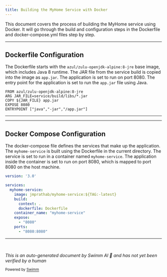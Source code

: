 ```yaml
---
title: Building the MyHome Service with Docker
---
```

This document covers the process of building the MyHome service using Docker. It will go through the build and configuration steps in the Dockerfile and docker-compose.yml files step by step.

<SwmSnippet path="/Dockerfile" line="1">

---

## Dockerfile Configuration

The Dockerfile starts with the `azul/zulu-openjdk-alpine:8-jre` base image, which includes Java 8 runtime. The JAR file from the service build is copied into the image as `app.jar`. The application is set to run on port 8080. The entry point for the application is set to run the `app.jar` file using Java.

```
FROM azul/zulu-openjdk-alpine:8-jre
ARG JAR_FILE=service/build/libs/*.jar
COPY ${JAR_FILE} app.jar
EXPOSE 8080
ENTRYPOINT ["java","-jar","/app.jar"]
```

---

</SwmSnippet>

<SwmSnippet path="/docker-compose.yml" line="1">

---

## Docker Compose Configuration

The docker-compose file defines the services that make up the application. The `myhome-service` is built using the Dockerfile in the current directory. The service is set to run in a container named `myhome-service`. The application inside the container is set to run on port 8080, which is mapped to port 8080 on the host machine.

```yaml
version: '3.0'

services:
  myhome-service:
    image: jmprathab/myhome-service:${TAG:-latest}
    build:
      context: .
      dockerfile: Dockerfile
    container_name: "myhome-service"
    expose:
      - "8080"
    ports:
      - "8080:8080"

```

---

</SwmSnippet>

&nbsp;

*This is an auto-generated document by Swimm AI 🌊 and has not yet been verified by a human*

<SwmMeta version="3.0.0" repo-id="Z2l0aHViJTNBJTNBREVNTy1NeUhvbWUlM0ElM0Fzd2ltbWlv" repo-name="DEMO-MyHome"><sup>Powered by [Swimm](/)</sup></SwmMeta>
